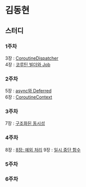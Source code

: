 # 김동현

## 스터디

### 1주차
3장 : [CoroutineDispatcher](https://lumbar-beryl-964.notion.site/3-CoroutineDispatcher-85-112-1d2b82abc59d80f297c3cfd417359f6e?pvs=4) <br>
4장 : [코루틴 빌더와 Job](https://lumbar-beryl-964.notion.site/4-Job-113-148-1e9b82abc59d801ea09bdf55f379f4d4?pvs=4)

### 2주차
5장 : [async와 Deferred](https://lumbar-beryl-964.notion.site/5-async-Deferred-149-172-1d2b82abc59d80c1ac09f6907d00766a) <br>
6장 : [CoroutineContext](https://lumbar-beryl-964.notion.site/6-CoroutineContext-173-192-1e9b82abc59d8033af6ee75eaba1d475)

### 3주차
7장 : [구조화된 동시성](https://lumbar-beryl-964.notion.site/7-193-256-1d2b82abc59d809f80efe39950acca49)

### 4주차
8장 : [8장: 예외 처리](https://lumbar-beryl-964.notion.site/8-257-300-1d2b82abc59d80729b53fac966be3e59?source=copy_link)
9장 : [일시 중단 함수](https://lumbar-beryl-964.notion.site/9-301-316-1e9b82abc59d801dbbb9f6b37d0f730f?source=copy_link)

### 5주차

### 6주차
